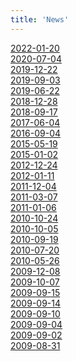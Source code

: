 ```yaml
---
title: 'News'
---
```

[2022-01-20](2022-01-20.html)</br>
[2020-07-04](2020-07-04.html)</br>
[2019-12-22](2019-12-22.html)</br>
[2019-09-03](2019-09-03.html)</br>
[2019-06-22](2019-06-22.html)</br>
[2018-12-28](2018-12-28.html)</br>
[2018-09-17](2018-09-17.html)</br>
[2017-06-04](2017-06-04.html)</br>
[2016-09-04](2016-09-04.html)</br>
[2015-05-19](2015-05-19.html)</br>
[2015-01-02](2015-01-02.html)</br>
[2012-12-24](2012-12-24.html)</br>
[2012-01-11](2012-01-11.html)</br>
[2011-12-04](2011-12-04.html)</br>
[2011-03-07](2011-03-07.html)</br>
[2011-01-06](2011-01-06.html)</br>
[2010-10-24](2010-10-24.html)</br>
[2010-10-05](2010-10-05.html)</br>
[2010-09-19](2010-09-19.html)</br>
[2010-07-20](2010-07-20.html)</br>
[2010-05-26](2010-05-26.html)</br>
[2009-12-08](2009-12-08.html)</br>
[2009-10-07](2009-10-07.html)</br>
[2009-09-15](2009-09-15.html)</br>
[2009-09-14](2009-09-14.html)</br>
[2009-09-10](2009-09-10.html)</br>
[2009-09-04](2009-09-04.html)</br>
[2009-09-02](2009-09-02.html)</br>
[2009-08-31](2009-08-31.html)</br>
